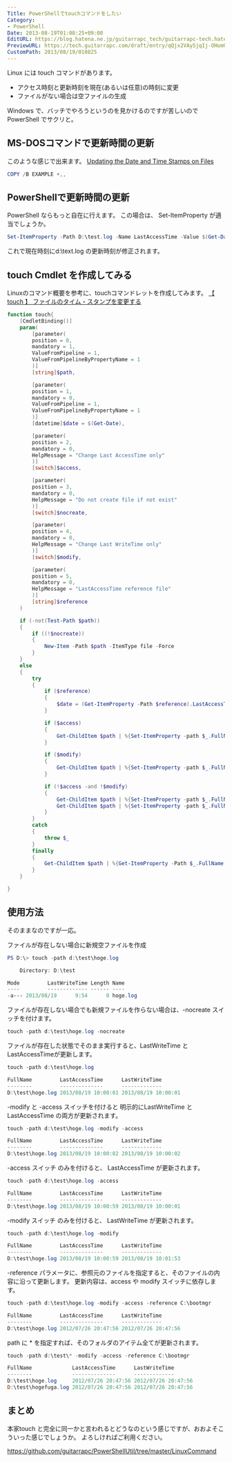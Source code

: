 ```yaml
---
Title: PowerShellでtouchコマンドをしたい
Category:
- PowerShell
Date: 2013-08-19T01:08:25+09:00
EditURL: https://blog.hatena.ne.jp/guitarrapc_tech/guitarrapc-tech.hatenablog.com/atom/entry/6802418398340960021
PreviewURL: https://tech.guitarrapc.com/draft/entry/qQjx2VAySjqIj-OHomUlSZ7njUc
CustomPath: 2013/08/19/010825
---
```


<!--
Date: 2013-08-19T01:08:25+09:00
URL: https://tech.guitarrapc.com/entry/2013/08/19/010825
-->

Linux には touch コマンドがあります。


- アクセス時刻と更新時刻を現在(あるいは任意)の時刻に変更
- ファイルがない場合は空ファイルの生成



Windows で、バッチでやろうというのを見かけるのですが苦しいので PowerShell でサクリと。



## MS-DOSコマンドで更新時間の更新
このような感じで出来ます。
[Updating the Date and Time Stamps on Files](http://support.microsoft.com/kb/69581/ja)


```ps1
COPY /B EXAMPLE +,,
```


## PowerShellで更新時間の更新
PowerShell ならもっと自在に行えます。
この場合は、 Set-ItemProperty が適当でしょうか。

```ps1
Set-ItemProperty -Path D:\test.log -Name LastAccessTime -Value $(Get-Date)
```


これで現在時刻にd:\text.log の更新時刻が修正されます。


## touch Cmdlet を作成してみる
Linuxのコマンド概要を参考に、touchコマンドレットを作成してみます。
[【 touch 】 ファイルのタイム・スタンプを変更する](http://itpro.nikkeibp.co.jp/article/COLUMN/20060227/230905/)


```ps1
function touch{
    [CmdletBinding()]
    param(
        [parameter(
        position = 0,
        mandatory = 1,
        ValueFromPipeline = 1,
        ValueFromPipelineByPropertyName = 1
        )]
        [string]$path,

        [parameter(
        position = 1,
        mandatory = 0,
        ValueFromPipeline = 1,
        ValueFromPipelineByPropertyName = 1
        )]
        [datetime]$date = $(Get-Date),

        [parameter(
        position = 2,
        mandatory = 0,
        HelpMessage = "Change Last AccessTime only"
        )]
        [switch]$access,

        [parameter(
        position = 3,
        mandatory = 0,
        HelpMessage = "Do not create file if not exist"
        )]
        [switch]$nocreate,

        [parameter(
        position = 4,
        mandatory = 0,
        HelpMessage = "Change Last WriteTime only"
        )]
        [switch]$modify,

        [parameter(
        position = 5,
        mandatory = 0,
        HelpMessage = "LastAccessTime reference file"
        )]
        [string]$reference
    )

    if (-not(Test-Path $path))
    {
        if ((!$nocreate))
        {
            New-Item -Path $path -ItemType file -Force
        }
    }
    else
    {
        try
        {
            if ($reference)
            {
                $date = (Get-ItemProperty -Path $reference).LastAccessTime
            }

            if ($access)
            {
                Get-ChildItem $path | %{Set-ItemProperty -path $_.FullName -Name LastAccessTime -Value $date -Force -ErrorAction Stop}
            }

            if ($modify)
            {
                Get-ChildItem $path | %{Set-ItemProperty -path $_.FullName -Name LastWriteTime -Value $date -Force -ErrorAction Stop}
            }

            if (!$access -and !$modify)
            {
                Get-ChildItem $path | %{Set-ItemProperty -path $_.FullName -Name LastAccessTime -Value $date -Force -ErrorAction Stop}
                Get-ChildItem $path | %{Set-ItemProperty -path $_.FullName -Name LastWriteTime -Value $date -Force -ErrorAction Stop}
            }
        }
        catch
        {
            throw $_
        }
        finally
        {
            Get-ChildItem $path | %{Get-ItemProperty -Path $_.FullName | select Fullname, LastAccessTime, LastWriteTime}
        }
    }

}
```


## 使用方法
そのままなのですが一応。

ファイルが存在しない場合に新規空ファイルを作成

```ps1
PS D:\> touch -path d:\test\hoge.log

    Directory: D:\test

Mode         LastWriteTime Length Name
----         ------------- ------ ----
-a--- 2013/08/19      9:54      0 hoge.log
```


ファイルが存在しない場合でも新規ファイルを作らない場合は、-nocreate スイッチを付けます。

```ps1
touch -path d:\test\hoge.log -nocreate
```


ファイルが存在した状態でそのまま実行すると、LastWriteTime と LastAccessTimeが更新します。

```ps1
touch -path d:\test\hoge.log

FullName         LastAccessTime      LastWriteTime
--------         --------------      -------------
D:\test\hoge.log 2013/08/19 10:00:01 2013/08/19 10:00:01
```


-modify と -access スイッチを付けると 明示的にLastWriteTime と LastAccessTime の両方が更新されます。

```ps1
touch -path d:\test\hoge.log -modify -access

FullName         LastAccessTime      LastWriteTime
--------         --------------      -------------
D:\test\hoge.log 2013/08/19 10:00:02 2013/08/19 10:00:02
```


-access スイッチ のみを付けると、 LastAccessTime が更新されます。

```ps1
touch -path d:\test\hoge.log -access

FullName         LastAccessTime      LastWriteTime
--------         --------------      -------------
D:\test\hoge.log 2013/08/19 10:00:59 2013/08/19 10:00:01
```


-modify スイッチ のみを付けると、 LastWriteTime が更新されます。

```ps1
touch -path d:\test\hoge.log -modify

FullName         LastAccessTime      LastWriteTime
--------         --------------      -------------
D:\test\hoge.log 2013/08/19 10:00:59 2013/08/19 10:01:53
```


-reference パラメータに、参照元のファイルを指定すると、そのファイルの内容に沿って更新します。
更新内容は、access や modify スイッチに依存します。

```ps1
touch -path d:\test\hoge.log -modify -access -reference C:\bootmgr

FullName         LastAccessTime      LastWriteTime
--------         --------------      -------------
D:\test\hoge.log 2012/07/26 20:47:56 2012/07/26 20:47:56
```


path に * を指定すれば、そのフォルダのアイテム全てが更新されます。

```ps1
touch -path d:\test\* -modify -access -reference C:\bootmgr

FullName             LastAccessTime      LastWriteTime
--------             --------------      -------------
D:\test\hoge.log     2012/07/26 20:47:56 2012/07/26 20:47:56
D:\test\hogefuga.log 2012/07/26 20:47:56 2012/07/26 20:47:56
```


## まとめ
本家touch と完全に同一かと言われるとどうなのという感じですが、おおよそこういった感じでしょうか。
よろしければご利用ください。

https://github.com/guitarrapc/PowerShellUtil/tree/master/LinuxCommand
